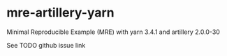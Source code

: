 # mre-artillery-yarn

Minimal Reproducible Example (MRE) with yarn 3.4.1 and artillery 2.0.0-30

See TODO github issue link
